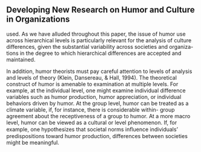 ## Developing New Research on Humor and Culture in Organizations

used. As we have alluded throughout this paper, the issue of humor use across hierarchical levels is particularly relevant for the analysis of culture differences, given the substantial variability across societies and organiza- tions in the degree to which hierarchical differences are accepted and maintained.

In addition, humor theorists must pay careful attention to levels of analysis and levels of theory (Klein, Dansereau, & Hall, 1994). The theoretical construct of humor is amenable to examination at multiple levels. For example, at the individual level, one might examine individual difference variables such as humor production, humor appreciation, or individual behaviors driven by humor. At the group level, humor can be treated as a climate variable, if, for instance, there is considerable within- group agreement about the receptiveness of a group to humor. At a more macro level, humor can be viewed as a cultural or level phenomenon. If, for example, one hypothesizes that societal norms inﬂuence individuals’ predispositions toward humor production, differences between societies might be meaningful.